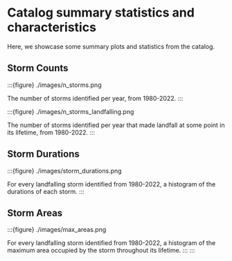 # Catalog summary statistics and characteristics

Here, we showcase some summary plots and statistics from the catalog.

## Storm Counts

:::{figure} ./images/n_storms.png

The number of storms identified per year, from 1980-2022.
:::

:::{figure} ./images/n_storms_landfalling.png

The number of storms identified per year that made landfall at some point in its lifetime, from 1980-2022.
:::

## Storm Durations

:::{figure} ./images/storm_durations.png

For every landfalling storm identified from 1980-2022, a histogram of the durations of each storm.
:::

## Storm Areas

:::{figure} ./images/max_areas.png

For every landfalling storm identified from 1980-2022, a histogram of the maximum area occupied by the storm throughout its lifetime.
:::
:::